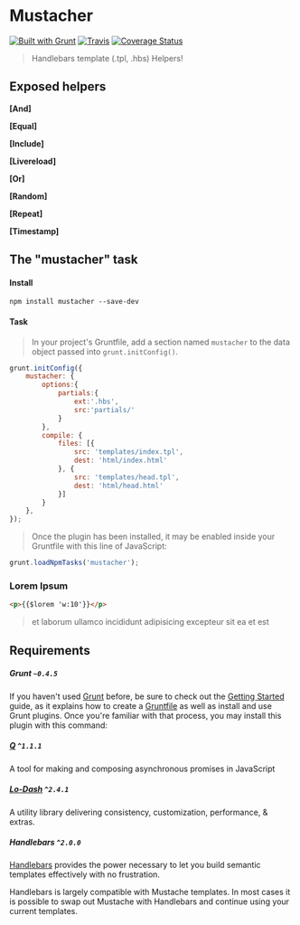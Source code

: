 <a name="mustacher"></a>
# Mustacher

[![Built with Grunt](https://cdn.gruntjs.com/builtwith.png)](http://gruntjs.com/) [![Travis](http://img.shields.io/travis/sixertoy/grunt-mustacher.svg?style=flat-square)](https://travis-ci.org/sixertoy/grunt-mustacher) [![Coverage Status](https://img.shields.io/coveralls/sixertoy/grunt-mustacher.svg?style=flat-square)](https://coveralls.io/r/sixertoy/grunt-mustacher)

> Handlebars template (.tpl, .hbs) Helpers!


<a name="exposed-helpers"></a>
## Exposed helpers

**[And]**

**[Equal]**

**[Include]**

**[Livereload]**

**[Or]**

**[Random]**

**[Repeat]**

**[Timestamp]**


<a name="the-mustacher-task"></a>
## The "mustacher" task

<a name="install"></a>
#### Install

```shell
npm install mustacher --save-dev
```

<a name="task"></a>
#### Task

> In your project's Gruntfile, add a section named `mustacher` to the data object passed into `grunt.initConfig()`.

```js
grunt.initConfig({
    mustacher: {
        options:{
            partials:{
                ext:'.hbs',
                src:'partials/'
            }
        },
        compile: {
            files: [{
                src: 'templates/index.tpl',
                dest: 'html/index.html'
            }, {
                src: 'templates/head.tpl',
                dest: 'html/head.html'
            }]
        }
    },
});
```

> Once the plugin has been installed, it may be enabled inside your Gruntfile with this line of JavaScript:

```js
grunt.loadNpmTasks('mustacher');
```
### Lorem Ipsum
```html
<p>{{$lorem 'w:10'}}</p>
```
> <p>et laborum ullamco incididunt adipisicing excepteur sit ea et est</p>

<a name="requirements"></a>
## Requirements

##### Grunt `~0.4.5`

If you haven't used [Grunt](http://gruntjs.com/) before, be sure to check out the [Getting Started](http://gruntjs.com/getting-started) guide, as it explains how to create a [Gruntfile](http://gruntjs.com/sample-gruntfile) as well as install and use Grunt plugins. Once you're familiar with that process, you may install this plugin with this command:

##### [Q](http://documentup.com/kriskowal/q/) `^1.1.1`

A tool for making and composing asynchronous promises in JavaScript

##### [Lo-Dash](https://lodash.com) `^2.4.1`

A utility library delivering consistency, customization, performance, & extras.

##### Handlebars `^2.0.0`

[Handlebars](http://handlebarsjs.com) provides the power necessary to let you build semantic templates effectively with no frustration.

Handlebars is largely compatible with Mustache templates. In most cases it is possible to swap out Mustache with Handlebars and continue using your current templates.
